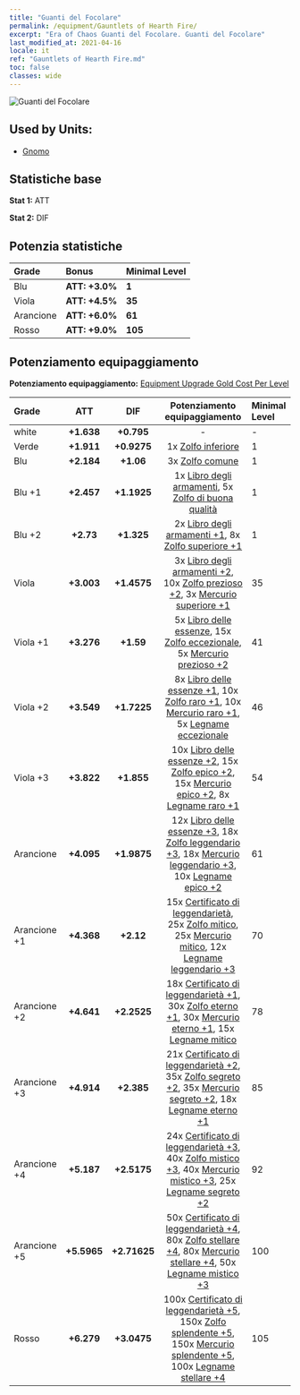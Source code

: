 ```yaml
---
title: "Guanti del Focolare"
permalink: /equipment/Gauntlets of Hearth Fire/
excerpt: "Era of Chaos Guanti del Focolare. Guanti del Focolare"
last_modified_at: 2021-04-16
locale: it
ref: "Gauntlets of Hearth Fire.md"
toc: false
classes: wide
---
```


  ![Guanti del Focolare](/images/e/e_2023.png)

## Used by Units:

* [Gnomo](/it/units/Dwarf/) 


## Statistiche base
 **Stat 1:** ATT

 **Stat 2:** DIF

## Potenzia statistiche

  |     Grade    |   Bonus | Minimal Level | 
  |:-------------|:--------|:--------------| 
  | Blu | **ATT: +3.0%** | **1** | 
  | Viola | **ATT: +4.5%** | **35** | 
  | Arancione | **ATT: +6.0%** | **61** | 
  | Rosso | **ATT: +9.0%** | **105** | 


## Potenziamento equipaggiamento
 **Potenziamento equipaggiamento:** [Equipment Upgrade Gold Cost Per Level](/equipment/EquipmentUpgradeCostPerLevel/) 

  |          Grade      | ATT | DIF | Potenziamento equipaggiamento | Minimal Level |
  |:--------------------|:---------:|:---------:|:----------------:|:--------------|
  | white | **+1.638** | **+0.795** | - | - |
  | Verde | **+1.911** | **+0.9275** | 1x [Zolfo inferiore](/it/Items/mat_3/) | 1 |
  | Blu | **+2.184** | **+1.06** | 3x [Zolfo comune](/it/Items/mat_9/) | 1 |
  | Blu +1 | **+2.457** | **+1.1925** | 1x [Libro degli armamenti](/it/Items/mat_18/), 5x [Zolfo di buona qualità](/it/Items/mat_15/) | 1 |
  | Blu +2 | **+2.73** | **+1.325** | 2x [Libro degli armamenti +1](/it/Items/mat_25/), 8x [Zolfo superiore +1](/it/Items/mat_22/) | 1 |
  | Viola | **+3.003** | **+1.4575** | 3x [Libro degli armamenti +2](/it/Items/mat_32/), 10x [Zolfo prezioso +2](/it/Items/mat_29/), 3x [Mercurio superiore +1](/it/Items/mat_21/) | 35 |
  | Viola +1 | **+3.276** | **+1.59** | 5x [Libro delle essenze](/it/Items/mat_39/), 15x [Zolfo eccezionale](/it/Items/mat_36/), 5x [Mercurio prezioso +2](/it/Items/mat_28/) | 41 |
  | Viola +2 | **+3.549** | **+1.7225** | 8x [Libro delle essenze +1](/it/Items/mat_46/), 10x [Zolfo raro +1](/it/Items/mat_43/), 10x [Mercurio raro +1](/it/Items/mat_42/), 5x [Legname eccezionale](/it/Items/mat_34/) | 46 |
  | Viola +3 | **+3.822** | **+1.855** | 10x [Libro delle essenze +2](/it/Items/mat_53/), 15x [Zolfo epico +2](/it/Items/mat_50/), 15x [Mercurio epico +2](/it/Items/mat_49/), 8x [Legname raro +1](/it/Items/mat_41/) | 54 |
  | Arancione | **+4.095** | **+1.9875** | 12x [Libro delle essenze +3](/it/Items/mat_60/), 18x [Zolfo leggendario +3](/it/Items/mat_57/), 18x [Mercurio leggendario +3](/it/Items/mat_56/), 10x [Legname epico +2](/it/Items/mat_48/) | 61 |
  | Arancione +1 | **+4.368** | **+2.12** | 15x [Certificato di leggendarietà](/it/Items/mat_67/), 25x [Zolfo mitico](/it/Items/mat_64/), 25x [Mercurio mitico](/it/Items/mat_63/), 12x [Legname leggendario +3](/it/Items/mat_55/) | 70 |
  | Arancione +2 | **+4.641** | **+2.2525** | 18x [Certificato di leggendarietà +1](/it/Items/mat_74/), 30x [Zolfo eterno +1](/it/Items/mat_71/), 30x [Mercurio eterno +1](/it/Items/mat_70/), 15x [Legname mitico](/it/Items/mat_62/) | 78 |
  | Arancione +3 | **+4.914** | **+2.385** | 21x [Certificato di leggendarietà +2](/it/Items/mat_81/), 35x [Zolfo segreto +2](/it/Items/mat_78/), 35x [Mercurio segreto +2](/it/Items/mat_77/), 18x [Legname eterno +1](/it/Items/mat_69/) | 85 |
  | Arancione +4 | **+5.187** | **+2.5175** | 24x [Certificato di leggendarietà +3](/it/Items/mat_88/), 40x [Zolfo mistico +3](/it/Items/mat_85/), 40x [Mercurio mistico +3](/it/Items/mat_84/), 25x [Legname segreto +2](/it/Items/mat_76/) | 92 |
  | Arancione +5 | **+5.5965** | **+2.71625** | 50x [Certificato di leggendarietà +4](/it/Items/mat_95/), 80x [Zolfo stellare +4](/it/Items/mat_92/), 80x [Mercurio stellare +4](/it/Items/mat_91/), 50x [Legname mistico +3](/it/Items/mat_83/) | 100 |
  | Rosso | **+6.279** | **+3.0475** | 100x [Certificato di leggendarietà +5](/it/Items/mat_102/), 150x [Zolfo splendente +5](/it/Items/mat_99/), 150x [Mercurio splendente +5](/it/Items/mat_98/), 100x [Legname stellare +4](/it/Items/mat_90/) | 105 |


